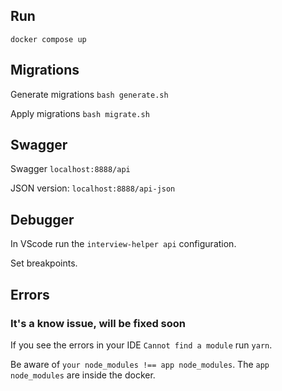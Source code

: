 ## Run

`docker compose up`

## Migrations

Generate migrations `bash generate.sh`

Apply migrations `bash migrate.sh`

## Swagger

Swagger `localhost:8888/api`

JSON version: `localhost:8888/api-json`

## Debugger

In VScode run the `interview-helper api` configuration.

Set breakpoints.

## Errors

### It's a know issue, will be fixed soon

If you see the errors in your IDE `Cannot find a module` run `yarn`.

Be aware of `your node_modules !== app node_modules`. The `app node_modules` are inside the docker.
